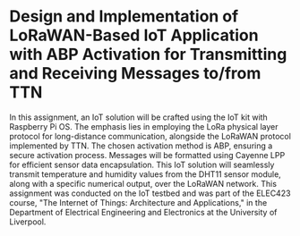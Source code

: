# Design and Implementation of LoRaWAN-Based IoT Application with ABP Activation for Transmitting and Receiving Messages to/from TTN
In this assignment, an IoT solution will be crafted using the IoT kit with Raspberry Pi OS. The emphasis lies in employing the LoRa physical layer protocol for long-distance communication, alongside the LoRaWAN protocol implemented by TTN. The chosen activation method is ABP, ensuring a secure activation process. Messages will be formatted using Cayenne LPP for efficient sensor data encapsulation. This IoT solution will seamlessly transmit temperature and humidity values from the DHT11 sensor module, along with a specific numerical output, over the LoRaWAN network. This assignment was conducted on the IoT testbed and was part of the ELEC423 course, "The Internet of Things: Architecture and Applications," in the Department of Electrical Engineering and Electronics at the University of Liverpool.
